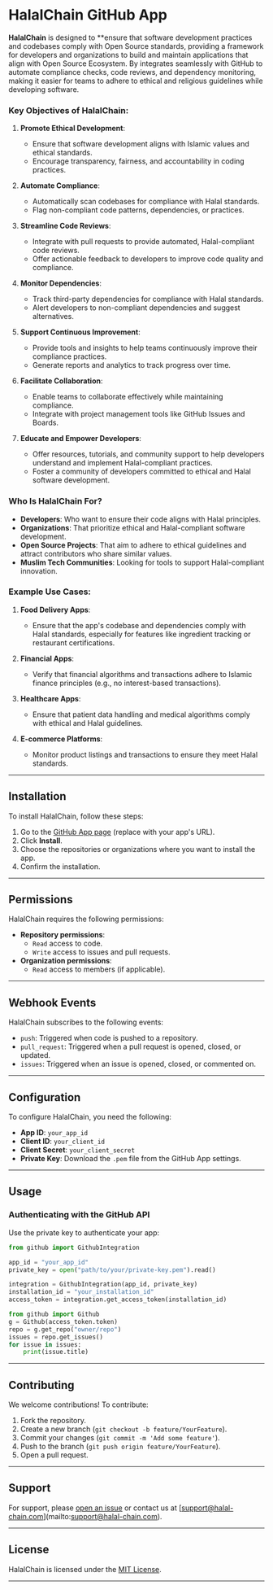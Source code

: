 # HalalChain GitHub App

**HalalChain** is designed to **ensure that software development practices and codebases comply with Open Source standards, providing a framework for developers and organizations to build and maintain applications that align with Open Source Ecosystem. By integrates seamlessly with GitHub to automate compliance checks, code reviews, and dependency monitoring, making it easier for teams to adhere to ethical and religious guidelines while developing software.

### Key Objectives of HalalChain:
1. **Promote Ethical Development**:
   - Ensure that software development aligns with Islamic values and ethical standards.
   - Encourage transparency, fairness, and accountability in coding practices.

2. **Automate Compliance**:
   - Automatically scan codebases for compliance with Halal standards.
   - Flag non-compliant code patterns, dependencies, or practices.

3. **Streamline Code Reviews**:
   - Integrate with pull requests to provide automated, Halal-compliant code reviews.
   - Offer actionable feedback to developers to improve code quality and compliance.

4. **Monitor Dependencies**:
   - Track third-party dependencies for compliance with Halal standards.
   - Alert developers to non-compliant dependencies and suggest alternatives.

5. **Support Continuous Improvement**:
   - Provide tools and insights to help teams continuously improve their compliance practices.
   - Generate reports and analytics to track progress over time.

6. **Facilitate Collaboration**:
   - Enable teams to collaborate effectively while maintaining compliance.
   - Integrate with project management tools like GitHub Issues and Boards.

7. **Educate and Empower Developers**:
   - Offer resources, tutorials, and community support to help developers understand and implement Halal-compliant practices.
   - Foster a community of developers committed to ethical and Halal software development.

### Who Is HalalChain For?
- **Developers**: Who want to ensure their code aligns with Halal principles.
- **Organizations**: That prioritize ethical and Halal-compliant software development.
- **Open Source Projects**: That aim to adhere to ethical guidelines and attract contributors who share similar values.
- **Muslim Tech Communities**: Looking for tools to support Halal-compliant innovation.

### Example Use Cases:
1. **Food Delivery Apps**:
   - Ensure that the app's codebase and dependencies comply with Halal standards, especially for features like ingredient tracking or restaurant certifications.

2. **Financial Apps**:
   - Verify that financial algorithms and transactions adhere to Islamic finance principles (e.g., no interest-based transactions).

3. **Healthcare Apps**:
   - Ensure that patient data handling and medical algorithms comply with ethical and Halal guidelines.

4. **E-commerce Platforms**:
   - Monitor product listings and transactions to ensure they meet Halal standards.

---

## Installation
To install HalalChain, follow these steps:

1. Go to the [GitHub App page](#) (replace with your app's URL).
2. Click **Install**.
3. Choose the repositories or organizations where you want to install the app.
4. Confirm the installation.

---

## Permissions
HalalChain requires the following permissions:
- **Repository permissions**:
  - `Read` access to code.
  - `Write` access to issues and pull requests.
- **Organization permissions**:
  - `Read` access to members (if applicable).

---

## Webhook Events
HalalChain subscribes to the following events:
- `push`: Triggered when code is pushed to a repository.
- `pull_request`: Triggered when a pull request is opened, closed, or updated.
- `issues`: Triggered when an issue is opened, closed, or commented on.

---

## Configuration
To configure HalalChain, you need the following:
- **App ID**: `your_app_id`
- **Client ID**: `your_client_id`
- **Client Secret**: `your_client_secret`
- **Private Key**: Download the `.pem` file from the GitHub App settings.

---

## Usage
### Authenticating with the GitHub API
Use the private key to authenticate your app:

```python
from github import GithubIntegration

app_id = "your_app_id"
private_key = open("path/to/your/private-key.pem").read()

integration = GithubIntegration(app_id, private_key)
installation_id = "your_installation_id"
access_token = integration.get_access_token(installation_id)

from github import Github
g = Github(access_token.token)
repo = g.get_repo("owner/repo")
issues = repo.get_issues()
for issue in issues:
    print(issue.title)
```

---

## Contributing
We welcome contributions! To contribute:
1. Fork the repository.
2. Create a new branch (`git checkout -b feature/YourFeature`).
3. Commit your changes (`git commit -m 'Add some feature'`).
4. Push to the branch (`git push origin feature/YourFeature`).
5. Open a pull request.

---

## Support
For support, please [open an issue](#) or contact us at [[support@halal-chain.com](mailto:support@halal-chain.com)](mailto:[support@halal-chain.com](mailto:support@halal-chain.com)).

---

## License
HalalChain is licensed under the [MIT License](LICENSE).

---

